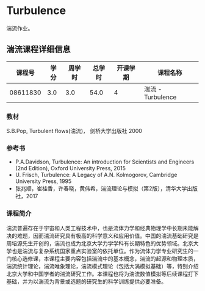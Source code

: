 # Turbulence
湍流作业。

## 湍流课程详细信息

| 课程号   | 学分 | 周学时 | 总学时 | 开课学期 | 课程名称          |
| -------- | ---- | ------ | ------ | -------- | ----------------- |
| 08611830 | 3.0  | 3.0    | 54.0   | 4        | 湍流 - Turbulence |

### 教材

S.B.Pop, Turbulent flows(湍流)， 剑桥大学出版社 2000

### 参考书

- P.A.Davidson, Turbulence: An introduction for Scientists and Engineers (2nd Edition), Oxford University Press, 2015 
- U. Frisch, Turbulence: A Legacy of A.N. Kolmogorov, Cambridge University Press, 1995 
- 张兆顺，崔桂香，许春晓，黄伟希，湍流理论与模拟（第2版），清华大学出版社，2017 

### 课程简介

湍流普遍存在于宇宙和人类工程技术中，也是流体力学和经典物理学中长期未能解决的难题，因而湍流研究具有极高的科学意义和应用价值。中国的湍流基础研究是周培源先生开创的，湍流也成为北京大学力学学科有长期特色的优势领域。北京大学也是湍流与复杂系统国家重点实验室的依托单位。作为流体力学专业研究生的一门核心选修课，本课程主要内容包括湍流中的基本概念，湍流的起源和物理本质，湍流统计理论，湍流唯象理论，湍流模式理论（包括大涡模拟基础）等，特别介绍北京大学和中国学者的湍流研究工作。本课程也将为湍流数值模拟等后续课程打下基础，并为以湍流为背景或选题的研究生的科学训练提供必要准备。
